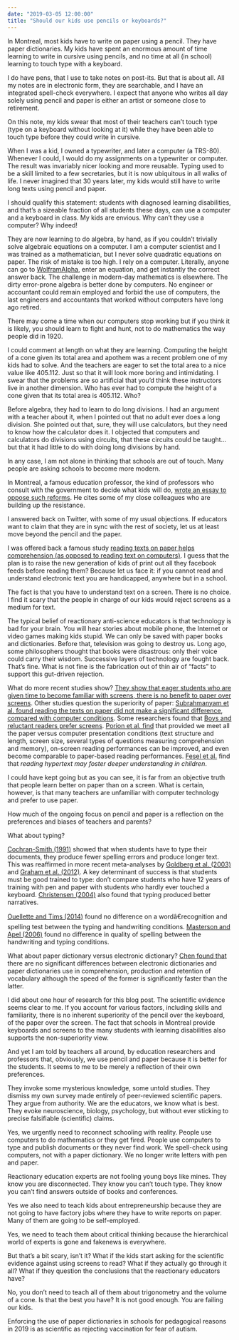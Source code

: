 ```yaml
---
date: "2019-03-05 12:00:00"
title: "Should our kids use pencils or keyboards?"
---
```




In Montreal, most kids have to write on paper using a pencil. They have paper dictionaries. My kids have spent an enormous amount of time learning to write in cursive using pencils, and no time at all (in school) learning to touch type with a keyboard.

I do have pens, that I use to take notes on post-its. But that is about all. All my notes are in electronic form, they are searchable, and I have an integrated spell-check everywhere. I expect that anyone who writes all day solely using pencil and paper is either an artist or someone close to retirement.

On this note, my kids swear that most of their teachers can&rsquo;t touch type (type on a keyboard without looking at it) while they have been able to touch type before they could write in cursive.

When I was a kid, I owned a typewriter, and later a computer (a TRS-80). Whenever I could, I would do my assignments on a typewriter or computer. The result was invariably nicer looking and more reusable. Typing used to be a skill limited to a few secretaries, but it is now ubiquitous in all walks of life. I never imagined that 30 years later, my kids would still have to write long texts using pencil and paper.

I should qualify this statement: students with diagnosed learning disabilities, and that&rsquo;s a sizeable fraction of all students these days, can use a computer and a keyboard in class. My kids are envious. Why can&rsquo;t they use a computer? Why indeed!

They are now learning to do algebra, by hand, as if you couldn&rsquo;t trivially solve algebraic equations on a computer. I am a computer scientist and I was trained as a mathematician, but I never solve quadratic equations on paper. The risk of mistake is too high. I rely on a computer. Literally, anyone can go to [WolframAlpha](https://www.wolframalpha.com), enter an equation, and get instantly the correct answer back. The challenge in modern-day mathematics is elsewhere. The dirty error-prone algebra is better done by computers. No engineer or accountant could remain employed and forbid the use of computers, the last engineers and accountants that worked without computers have long ago retired.

There may come a time when our computers stop working but if you think it is likely, you should learn to fight and hunt, not to do mathematics the way people did in 1920.

I could comment at length on what they are learning. Computing the height of a cone given its total area and apothem was a recent problem one of my kids had to solve. And the teachers are eager to set the total area to a nice value like 405.112. Just so that it will look more boring and intimidating. I swear that the problems are so artificial that you&rsquo;d think these instructors live in another dimension. Who has ever had to compute the height of a cone given that its total area is 405.112. Who?

Before algebra, they had to learn to do long divisions. I had an argument with a teacher about it, when I pointed out that no adult ever does a long division. She pointed out that, sure, they will use calculators, but they need to know how the calculator does it. I objected that computers and calculators do divisions using circuits, that these circuits could be taught&hellip; but that it had little to do with doing long divisions by hand.

In any case, I am not alone in thinking that schools are out of touch. Many people are asking schools to become more modern.

In Montreal, a famous education professor, the kind of professors who consult with the government to decide what kids will do, [wrote an essay to oppose such reforms](https://www.ledevoir.com/opinion/chroniques/548973/les-competences-du-xxie-siecle). He cites some of my close colleagues who are building up the resistance.

I answered back on Twitter, with some of my usual objections. If educators want to claim that they are in sync with the rest of society, let us at least move beyond the pencil and the paper.

I was offered back a famous study [reading texts on paper helps comprehension (as opposed to reading text on computers)](https://www.sciencedirect.com/science/article/pii/S0883035512001127). I guess that the plan is to raise the new generation of kids of print out all they facebook feeds before reading them? Because let us face it: if you cannot read and understand electronic text you are handicapped, anywhere but in a school.

The fact is that you have to understand text on a screen. There is no choice. I find it scary that the people in charge of our kids would reject screens as a medium for text.

The typical belief of reactionary anti-science educators is that technology is bad for your brain. You will hear stories about mobile phone, the Internet or video games making kids stupid. We can only be saved with paper books and dictionaries. Before that, television was going to destroy us. Long ago, some philosophers thought that books were disastrous: only their voice could carry their wisdom. Successive layers of technology are fought back. That&rsquo;s fine. What is not fine is the fabrication out of thin air of &ldquo;facts&rdquo; to support this gut-driven rejection.

What do more recent studies show? [They show that eager students who are given time to become familiar with screens, there is no benefit to paper over screens](https://www.sciencedirect.com/science/article/pii/S0747563214001149). Other studies question the superiority of paper: [Subrahmanyam et al. found reading the texts on paper did not make a significant difference, compared with computer conditions](https://www.igi-global.com/article/learning-from-paper-learning-from-screens/102454). Some researchers found that [Boys and reluctant readers prefer screens](https://www.sciencedirect.com/science/article/pii/S0740818814000516). [Porion et al. find](https://www.sciencedirect.com/science/article/pii/S0747563215300807) that provided we meet all the paper versus computer presentation conditions (text structure and length, screen size, several types of questions measuring comprehension and memory), on-screen reading performances can be improved, and even become comparable to paper-based reading performances. [Fesel et al.](https://www.sciencedirect.com/science/article/pii/S0747563215000266) find that <em>reading hypertext may foster deeper understanding in children</em>.

I could have kept going but as you can see, it is far from an objective truth that people learn better on paper than on a screen. What is certain, however, is that many teachers are unfamiliar with computer technology and prefer to use paper.

How much of the ongoing focus on pencil and paper is a reflection on the preferences and biases of teachers and parents?

What about typing?

[Cochran-Smith (1991)](https://journals.sagepub.com/doi/abs/10.3102/00346543061001107) showed that when students have to type their documents, they produce fewer spelling errors and produce longer text. This was reaffirmed in more recent meta-analyses by [Goldberg et al. (2003)](http://ejournals.bc.edu/ojs/index.php/jtla/article/view/1661) and [Graham et al. (2012)](https://psycnet.apa.org/doiLanding?doi=10.1037%2Fa0029185). A key determinant of success is that students must be good trained to type: don&rsquo;t compare students who have 12 years of training with pen and paper with students who hardly ever touched a keyboard. [Christensen (2004)](https://obgyn.onlinelibrary.wiley.com/doi/full/10.1348/0007099042376373) also found that typing produced better narratives.

[Ouellette and Tims (2014)](https://www.frontiersin.org/articles/10.3389/fpsyg.2014.00117/full) found no difference on a wordâ€recognition and spelling test between the typing and handwriting conditions. [Masterson and Apel (2006)](https://www.tandfonline.com/doi/abs/10.1207/s15326942dn2901_13) found no difference in quality of spelling between the handwriting and typing conditions.

What about paper dictionary versus electronic dictionary? [Chen found that](https://academic.oup.com/ijl/article/23/3/275/1000253) there are no significant differences between electronic dictionaries and paper dictionaries use in comprehension, production and retention of vocabulary although the speed of the former is significantly faster than the latter.

I did about one hour of research for this blog post. The scientific evidence seems clear to me. If you account for various factors, including skills and familiarity, there is no inherent superiority of the pencil over the keyboard, of the paper over the screen. The fact that schools in Montreal provide keyboards and screens to the many students with learning disabilities also supports the non-superiority view.

And yet I am told by teachers all around, by education researchers and professors that, obviously, we use pencil and paper because it is better for the students. It seems to me to be merely a reflection of their own preferences.

They invoke some mysterious knowledge, some untold studies. They dismiss my own survey made entirely of peer-reviewed scientific papers. They argue from authority. We are the educators, we know what is best. They evoke neuroscience, biology, psychology, but without ever sticking to precise falsifiable (scientific) claims.

Yes, we urgently need to reconnect schooling with reality. People use computers to do mathematics or they get fired. People use computers to type and publish documents or they never find work. We spell-check using computers, not with a paper dictionary. We no longer write letters with pen and paper.

Reactionary education experts are not fooling young boys like mines. They know you are disconnected. They know you can&rsquo;t touch type. They know you can&rsquo;t find answers outside of books and conferences.

Yes we also need to teach kids about entrepreneurship because they are not going to have factory jobs where they have to write reports on paper. Many of them are going to be self-employed.

Yes, we need to teach them about critical thinking because the hierarchical world of experts is gone and fakenews is everywhere.

But that&rsquo;s a bit scary, isn&rsquo;t it? What if the kids start asking for the scientific evidence against using screens to read? What if they actually go through it all? What if they question the conclusions that the reactionary educators have?

No, you don&rsquo;t need to teach all of them about trigonometry and the volume of a cone. Is that the best you have? It is not good enough. You are failing our kids.

Enforcing the use of paper dictionaries in schools for pedagogical reasons in 2019 is as scientific as rejecting vaccination for fear of autism.

